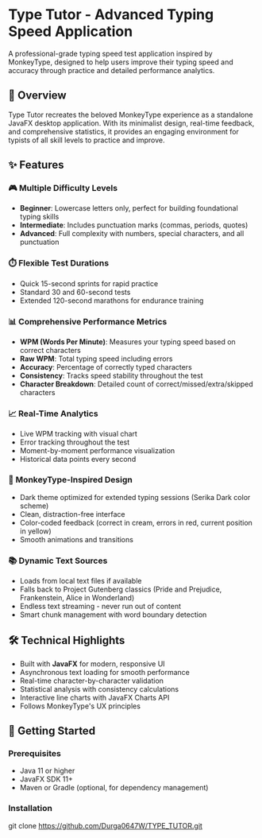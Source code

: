 # Type Tutor - Advanced Typing Speed Application

A professional-grade typing speed test application inspired by MonkeyType, designed to help users improve their typing speed and accuracy through practice and detailed performance analytics.

## 🎯 Overview

Type Tutor recreates the beloved MonkeyType experience as a standalone JavaFX desktop application. With its minimalist design, real-time feedback, and comprehensive statistics, it provides an engaging environment for typists of all skill levels to practice and improve.

## ✨ Features

### 🎮 Multiple Difficulty Levels
- **Beginner**: Lowercase letters only, perfect for building foundational typing skills
- **Intermediate**: Includes punctuation marks (commas, periods, quotes)
- **Advanced**: Full complexity with numbers, special characters, and all punctuation

### ⏱️ Flexible Test Durations
- Quick 15-second sprints for rapid practice
- Standard 30 and 60-second tests
- Extended 120-second marathons for endurance training

### 📊 Comprehensive Performance Metrics
- **WPM (Words Per Minute)**: Measures your typing speed based on correct characters
- **Raw WPM**: Total typing speed including errors
- **Accuracy**: Percentage of correctly typed characters
- **Consistency**: Tracks speed stability throughout the test
- **Character Breakdown**: Detailed count of correct/missed/extra/skipped characters

### 📈 Real-Time Analytics
- Live WPM tracking with visual chart
- Error tracking throughout the test
- Moment-by-moment performance visualization
- Historical data points every second

### 🎨 MonkeyType-Inspired Design
- Dark theme optimized for extended typing sessions (Serika Dark color scheme)
- Clean, distraction-free interface
- Color-coded feedback (correct in cream, errors in red, current position in yellow)
- Smooth animations and transitions

### 📚 Dynamic Text Sources
- Loads from local text files if available
- Falls back to Project Gutenberg classics (Pride and Prejudice, Frankenstein, Alice in Wonderland)
- Endless text streaming - never run out of content
- Smart chunk management with word boundary detection

## 🛠️ Technical Highlights

- Built with **JavaFX** for modern, responsive UI
- Asynchronous text loading for smooth performance
- Real-time character-by-character validation
- Statistical analysis with consistency calculations
- Interactive line charts with JavaFX Charts API
- Follows MonkeyType's UX principles

## 🚀 Getting Started

### Prerequisites
- Java 11 or higher
- JavaFX SDK 11+
- Maven or Gradle (optional, for dependency management)

### Installation
git clone https://github.com/Durga0647W/TYPE_TUTOR.git
